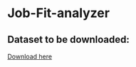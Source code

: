 # Job-Fit-analyzer

## Dataset to be downloaded:
[Download here](https://drive.google.com/file/d/1oAW3x5qwUt3E9gBNvR-ac-RyYJgXDrXz/view?usp=sharing)
